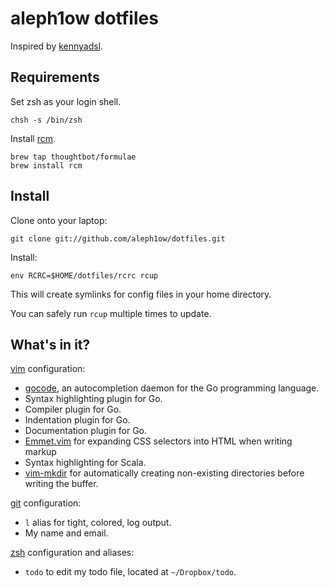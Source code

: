 aleph1ow dotfiles
===============

Inspired by [kennyadsl](https://github.com/kennyadsl/dotfiles).

Requirements
------------

Set zsh as your login shell.

    chsh -s /bin/zsh

Install [rcm](https://github.com/mike-burns/rcm).

    brew tap thoughtbot/formulae
    brew install rcm

Install
-------

Clone onto your laptop:

    git clone git://github.com/aleph1ow/dotfiles.git

Install:

    env RCRC=$HOME/dotfiles/rcrc rcup

This will create symlinks for config files in your home directory.

You can safely run `rcup` multiple times to update.

What's in it?
-------------

[vim](http://www.vim.org/) configuration:

* [gocode](https://github.com/nsf/gocode), an autocompletion daemon for the Go
  programming language.
* Syntax highlighting plugin for Go.
* Compiler plugin for Go.
* Indentation plugin for Go.
* Documentation plugin for Go.
* [Emmet.vim](https://github.com/mattn/emmet-vim) for expanding CSS selectors
  into HTML when writing markup
* Syntax highlighting for Scala.
* [vim-mkdir](https://github.com/pbrisbin/vim-mkdir) for automatically creating
  non-existing directories before writing the buffer.

[git](http://git-scm.com/) configuration:

* `l` alias for tight, colored, log output.
* My name and email.

[zsh](http://zsh.sourceforge.net/FAQ/zshfaq01.html) configuration and aliases:

* `todo` to edit my todo file, located at `~/Dropbox/todo`.
